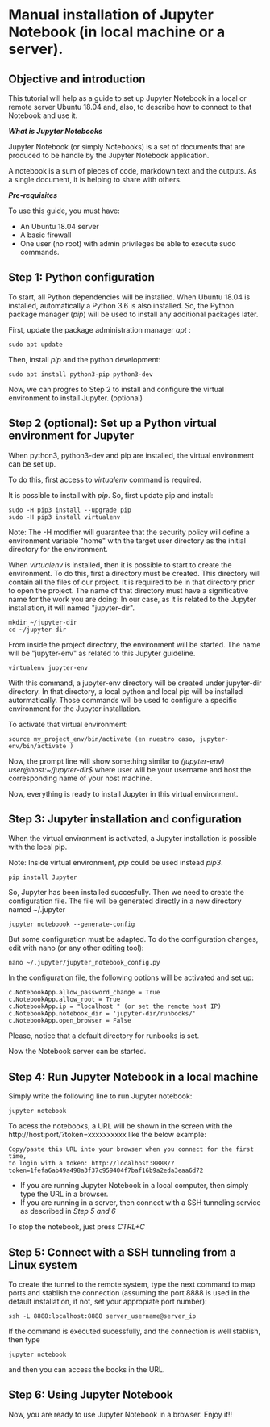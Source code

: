 # Manual installation of Jupyter Notebook (in local machine or a server).

## Objective and introduction

This tutorial will help as a guide to set up Jupyter Notebook in a local or remote server Ubuntu 18.04 and, also, to describe how to connect to that Notebook and use it.

***What is Jupyter Notebooks***

Jupyter Notebook (or simply Notebooks) is a set of documents that are produced to be handle by the Jupyter Notebook application.

A notebook is a sum of pieces of code, markdown text and the outputs. As a single document, it is helping to share with others.

***Pre-requisites***

To use this guide, you must have:
- An Ubuntu 18.04 server
- A basic firewall
- One user (no root) with admin privileges be able to execute sudo commands. 

## Step 1: Python configuration

To start, all Python dependencies will be installed. When Ubuntu 18.04 is installed, automatically a Python 3.6 is also installed. So, the Python package manager (*pip*) will be used to install any additional packages later.

First, update the package administration manager *apt* :

    sudo apt update

Then, install *pip* and the python development:

    sudo apt install python3-pip python3-dev

Now, we can progres to Step 2 to install and configure the virtual environment to install Jupyter. (optional)

## Step 2 (optional): Set up a Python virtual environment for Jupyter

When python3, python3-dev and pip are installed, the virtual environment can be set up.

To do this, first access to *virtualenv* command is required. 

It is possible to install with *pip*. So, first update pip and install:

    sudo -H pip3 install --upgrade pip
    sudo -H pip3 install virtualenv

Note: The -H modifier will guarantee that the security policy will define a environment variable "home" with the target user directory as the initial directory for the environment.

When *virtualenv* is installed, then it is possible to start to create the environment. To do this, first a directory must be created. This directory will contain all the files of our project. It is required to be in that directory prior to open the project. The name of that directory must have a significative name for the work you are doing:
In our case, as it is related to the Jupyter installation, it will named "jupyter-dir".

    mkdir ~/jupyter-dir
    cd ~/jupyter-dir

From inside the project directory, the environment will be started. The name will be "jupyter-env" as related to this Jupyter guideline.

    virtualenv jupyter-env

With this command, a jupyter-env directory will be created under jupyter-dir directory. In that directory, a local python and local pip will be installed autormatically. Those commands will be used to configure a specific environment for the Jupyter installation.

To activate that virtual environment:

    source my_project_env/bin/activate (en nuestro caso, jupyter-env/bin/activate )

Now, the prompt line will show something similar to *(jupyter-env) user@host:~/jupyter-dir$* where user will be your username and host the corresponding name of your host machine.

Now, everything is ready to install Jupyter in this virtual environment.

## Step 3: Jupyter installation and configuration

When the virtual environment is activated, a Jupyter installation is possible with the local pip.

Note: Inside virtual environment, *pip* could be used instead *pip3*.

    pip install Jupyter

So, Jupyter has been installed succesfully.
Then we need to create the configuration file. The file will be generated directly in a new directory named ~/.jupyter

    jupyter noteboook --generate-config

But some configuration must be adapted. To do the configuration changes, edit with nano (or any other editing tool):

    nano ~/.jupyter/jupyter_notebook_config.py

In the configuration file, the following options will be activated and set up:

    c.NotebookApp.allow_password_change = True
    c.NotebookApp.allow_root = True
    c.NotebookApp.ip = "localhost " (or set the remote host IP)
    c.NotebookApp.notebook_dir = 'jupyter-dir/runbooks/'
    c.NotebookApp.open_browser = False

Please, notice that a default directory for runbooks is set.

Now the Notebook server can be started.

## Step 4: Run Jupyter Notebook in a local machine

Simply write the following line to run Jupyter notebook:

    jupyter notebook

To acess the notebooks, a URL will be shown in the screen with the http://host:port/?token=xxxxxxxxxx like the below example: 

    Copy/paste this URL into your browser when you connect for the first time,
    to login with a token: http://localhost:8888/?token=1fefa6ab49a498a3f37c959404f7baf16b9a2eda3eaa6d72

- If you are running Jupyter Notebook in a local computer, then simply type the URL in a browser.
- If you are running in a server, then connect with a SSH tunneling service as described in *Step 5 and 6*

To stop the notebook, just press *CTRL+C*

## Step 5: Connect with a SSH tunneling from a Linux system

To create the tunnel to the remote system, type the next command to map ports and stablish the connection (assuming the port 8888 is used in the default installation, if not, set your appropiate port number):

    ssh -L 8888:localhost:8888 server_username@server_ip

If the command is executed sucessfully, and the connection is well stablish, then type

    jupyter notebook

and then you can access the books in the URL.

## Step 6: Using Jupyter Notebook

Now, you are ready to use Jupyter Notebook in a browser. Enjoy it!!
